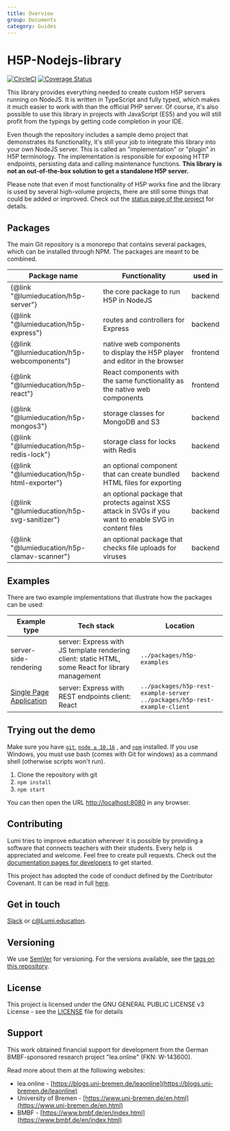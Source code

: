 ```yaml
---
title: Overview
group: Documents
category: Guides
---
```


# H5P-Nodejs-library

[![CircleCI](https://circleci.com/gh/Lumieducation/H5P-Nodejs-library/tree/master.svg?style=svg)](https://circleci.com/gh/Lumieducation/H5P-Nodejs-library/tree/master) [![Coverage Status](https://coveralls.io/repos/github/Lumieducation/H5P-Nodejs-library/badge.svg?branch=release)](https://coveralls.io/github/Lumieducation/H5P-Nodejs-library?branch=release)

This library provides everything needed to create custom H5P servers running on
NodeJS. It is written in TypeScript and fully typed, which makes it much easier
to work with than the official PHP server. Of course, it's also possible to use
this library in projects with JavaScript (ES5) and you will still profit from
the typings by getting code completion in your IDE.

Even though the repository includes a sample demo project that demonstrates its
functionality, it's still your job to integrate this library into your own
NodeJS server. This is called an "implementation" or "plugin" in H5P
terminology. The implementation is responsible for exposing HTTP endpoints,
persisting data and calling maintenance functions. **This library is not an
out-of-the-box solution to get a standalone H5P server.**

Please note that even if most functionality of H5P works fine and the library is
used by several high-volume projects, there are still some things that could be
added or improved. Check out the [status page of the project](./development/status.md) 
for details.

## Packages

The main Git repository is a monorepo that contains several packages, which can
be installed through NPM. The packages are meant to be combined.

| Package name                                | Functionality                                                                                           | used in  |
| ------------------------------------------- | ------------------------------------------------------------------------------------------------------- | -------- |
| {@link "@lumieducation/h5p-server"}         | the core package to run H5P in NodeJS                                                                   | backend  |
| {@link "@lumieducation/h5p-express"}        | routes and controllers for Express                                                                      | backend  |
| {@link "@lumieducation/h5p-webcomponents"}  | native web components to display the H5P player and editor in the browser                               | frontend |
| {@link "@lumieducation/h5p-react"}          | React components with the same functionality as the native web components                               | frontend |
| {@link "@lumieducation/h5p-mongos3"}        | storage classes for MongoDB and S3                                                                      | backend  |
| {@link "@lumieducation/h5p-redis-lock"}     | storage class for locks with Redis                                                                      | backend  |
| {@link "@lumieducation/h5p-html-exporter"}  | an optional component that can create bundled HTML files for exporting                                  | backend  |
| {@link "@lumieducation/h5p-svg-sanitizer"}  | an optional package that protects against XSS attack in SVGs if you want to enable SVG in content files | backend  |
| {@link "@lumieducation/h5p-clamav-scanner"} | an optional package that checks file uploads for viruses                                                | backend  |

## Examples

There are two example implementations that illustrate how the packages can be
used:

| Example type                                         | Tech stack                                                                                        | Location                                                                    |
| ---------------------------------------------------- | ------------------------------------------------------------------------------------------------- | --------------------------------------------------------------------------- |
| server-side-rendering                                | server: Express with JS template rendering client: static HTML, some React for library management | `../packages/h5p-examples`                                                  |
| [Single Page Application](./examples/rest/README.md) | server: Express with REST endpoints client: React                                                 | `../packages/h5p-rest-example-server` `../packages/h5p-rest-example-client` |

## Trying out the demo

Make sure you have [`git`](https://git-scm.com/), [`node ≥ 10.16`](https://nodejs.org/)
, and [`npm`](https://www.npmjs.com/get-npm) installed. If you use
Windows, you must use bash (comes with Git for windows) as a command shell
(otherwise scripts won't run).

1. Clone the repository with git
2. `npm install`
3. `npm start`

You can then open the URL [http://localhost:8080](http://localhost:8080) in any
browser.

## Contributing

Lumi tries to improve education wherever it is possible by providing a software
that connects teachers with their students. Every help is appreciated and
welcome. Feel free to create pull requests. Check out the [documentation pages for developers](./development/getting-started.md) to get started.

This project has adopted the code of conduct defined by the Contributor
Covenant. It can be read in full [here](../code-of-conduct.md).

## Get in touch

[Slack](https://join.slack.com/t/lumi-education/shared_invite/zt-3dcc4gpy-8XxjefFeUHEv89hCMkwmbw)
or [c@Lumi.education](mailto:c@lumi.education).

## Versioning

We use [SemVer](http://semver.org/) for versioning. For the versions available,
see the [tags on this repository](https://github.com/Lumieducation/Lumi/tags).

## License

This project is licensed under the GNU GENERAL PUBLIC LICENSE v3 License - see
the [LICENSE](../LICENSE) file for details

## Support

This work obtained financial support for development from the German BMBF-sponsored research project "lea.online" (FKN: W-143600).

Read more about them at the following websites:

- lea.online - [https://blogs.uni-bremen.de/leaonline](https://blogs.uni-bremen.de/leaonline)
- University of Bremen - [https://www.uni-bremen.de/en.html](https://www.uni-bremen.de/en.html)
- BMBF - [https://www.bmbf.de/en/index.html](https://www.bmbf.de/en/index.html)
